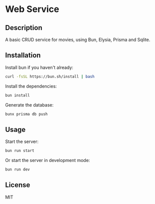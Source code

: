 # Web Service

## Description

A basic CRUD service for movies, using Bun, Elysia, Prisma and Sqlite.

## Installation

Install bun if you haven't already:

```bash
curl -fsSL https://bun.sh/install | bash
```

Install the dependencies:

```bash
bun install
```

Generate the database:

```bash
bunx prisma db push
```

## Usage

Start the server:

```bash
bun run start
```

Or start the server in development mode:

```bash
bun run dev
```

## License

MIT